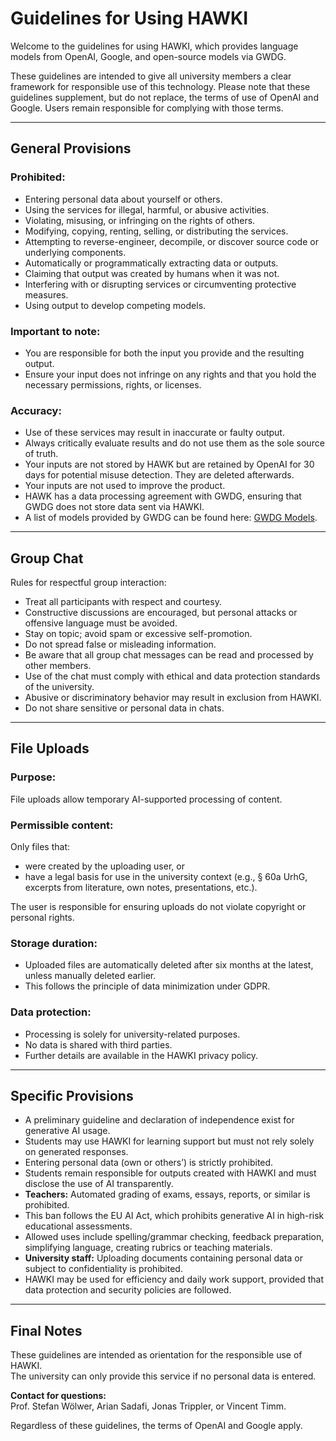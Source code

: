 # Guidelines for Using HAWKI

Welcome to the guidelines for using HAWKI, which provides language models from OpenAI, Google, and open-source models via GWDG.  

These guidelines are intended to give all university members a clear framework for responsible use of this technology. Please note that these guidelines supplement, but do not replace, the terms of use of OpenAI and Google. Users remain responsible for complying with those terms.  

---

## General Provisions

### Prohibited:
- Entering personal data about yourself or others.  
- Using the services for illegal, harmful, or abusive activities.  
- Violating, misusing, or infringing on the rights of others.  
- Modifying, copying, renting, selling, or distributing the services.  
- Attempting to reverse-engineer, decompile, or discover source code or underlying components.  
- Automatically or programmatically extracting data or outputs.  
- Claiming that output was created by humans when it was not.  
- Interfering with or disrupting services or circumventing protective measures.  
- Using output to develop competing models.  

### Important to note:
- You are responsible for both the input you provide and the resulting output.  
- Ensure your input does not infringe on any rights and that you hold the necessary permissions, rights, or licenses.  

### Accuracy:
- Use of these services may result in inaccurate or faulty output.  
- Always critically evaluate results and do not use them as the sole source of truth.  
- Your inputs are not stored by HAWK but are retained by OpenAI for 30 days for potential misuse detection. They are deleted afterwards.  
- Your inputs are not used to improve the product.  
- HAWK has a data processing agreement with GWDG, ensuring that GWDG does not store data sent via HAWKI.  
- A list of models provided by GWDG can be found here: [GWDG Models](https://docs.hpc.gwdg.de/services/chat-ai/models/index.html).  

---

## Group Chat

Rules for respectful group interaction:

- Treat all participants with respect and courtesy.  
- Constructive discussions are encouraged, but personal attacks or offensive language must be avoided.  
- Stay on topic; avoid spam or excessive self-promotion.  
- Do not spread false or misleading information.  
- Be aware that all group chat messages can be read and processed by other members.  
- Use of the chat must comply with ethical and data protection standards of the university.  
- Abusive or discriminatory behavior may result in exclusion from HAWKI.  
- Do not share sensitive or personal data in chats.  

---

## File Uploads

### Purpose:
File uploads allow temporary AI-supported processing of content.  

### Permissible content:
Only files that:  
- were created by the uploading user, or  
- have a legal basis for use in the university context (e.g., § 60a UrhG, excerpts from literature, own notes, presentations, etc.).  

The user is responsible for ensuring uploads do not violate copyright or personal rights.  

### Storage duration:
- Uploaded files are automatically deleted after six months at the latest, unless manually deleted earlier.  
- This follows the principle of data minimization under GDPR.  

### Data protection:
- Processing is solely for university-related purposes.  
- No data is shared with third parties.  
- Further details are available in the HAWKI privacy policy.  

---

## Specific Provisions

- A preliminary guideline and declaration of independence exist for generative AI usage.  
- Students may use HAWKI for learning support but must not rely solely on generated responses.  
- Entering personal data (own or others’) is strictly prohibited.  
- Students remain responsible for outputs created with HAWKI and must disclose the use of AI transparently.  
- **Teachers:** Automated grading of exams, essays, reports, or similar is prohibited.  
- This ban follows the EU AI Act, which prohibits generative AI in high-risk educational assessments.  
- Allowed uses include spelling/grammar checking, feedback preparation, simplifying language, creating rubrics or teaching materials.  
- **University staff:** Uploading documents containing personal data or subject to confidentiality is prohibited.  
- HAWKI may be used for efficiency and daily work support, provided that data protection and security policies are followed.  

---

## Final Notes

These guidelines are intended as orientation for the responsible use of HAWKI.  
The university can only provide this service if no personal data is entered.  

**Contact for questions:**  
Prof. Stefan Wölwer, Arian Sadafi, Jonas Trippler, or Vincent Timm.  

Regardless of these guidelines, the terms of OpenAI and Google apply.  


